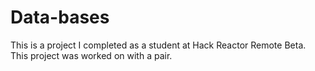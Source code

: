 # Data-bases

This is a project I completed as a student at Hack Reactor Remote Beta. This project was worked on with a pair.
